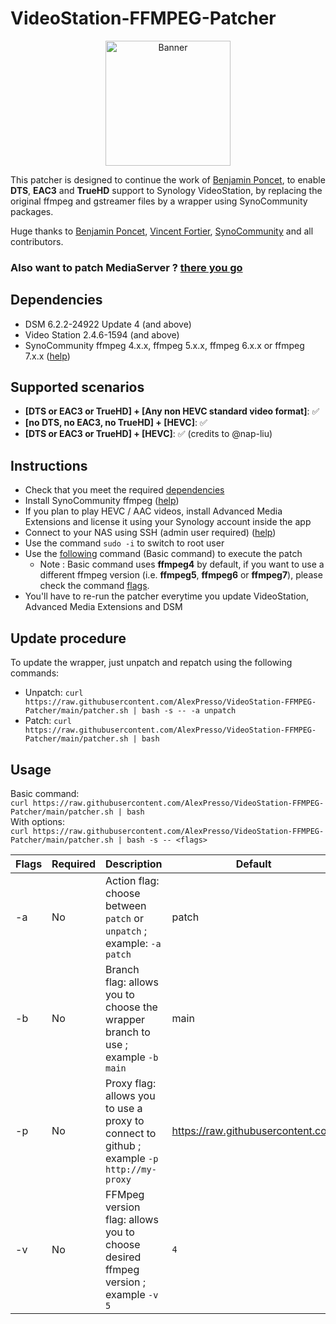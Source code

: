 # VideoStation-FFMPEG-Patcher

<p align="center">
  <img src="https://github.com/AlexPresso/VideoStation-FFMPEG-Patcher/blob/main/banner.png?raw=true" height=200px alt="Banner">
</p>

This patcher is designed to continue the work of [Benjamin Poncet](https://github.com/BenjaminPoncet), to enable **DTS**, **EAC3** and **TrueHD** support to Synology VideoStation, by replacing the original ffmpeg and gstreamer files by a wrapper using SynoCommunity packages.

Huge thanks to [Benjamin Poncet](https://github.com/BenjaminPoncet), [Vincent Fortier](https://github.com/th0ma7), [SynoCommunity](https://github.com/SynoCommunity) and all contributors.

### Also want to patch MediaServer ? [there you go](https://github.com/AlexPresso/mediaserver-ffmpeg-patcher)

## Dependencies
- DSM 6.2.2-24922 Update 4 (and above)
- Video Station 2.4.6-1594 (and above)
- SynoCommunity ffmpeg 4.x.x, ffmpeg 5.x.x, ffmpeg 6.x.x or ffmpeg 7.x.x ([help](https://synocommunity.com/#easy-install))

## Supported scenarios
- **[DTS or EAC3 or TrueHD] + [Any non HEVC standard video format]**: ✅
- **[no DTS, no EAC3, no TrueHD] + [HEVC]**: ✅
- **[DTS or EAC3 or TrueHD] + [HEVC]**: ✅ (credits to @nap-liu)

## Instructions
- Check that you meet the required [dependencies](https://github.com/AlexPresso/VideoStation-FFMPEG-Patcher#dependencies)
- Install SynoCommunity ffmpeg ([help](https://synocommunity.com/#easy-install))
- If you plan to play HEVC / AAC videos, install Advanced Media Extensions and license it using your Synology account inside the app
- Connect to your NAS using SSH (admin user required) ([help](https://www.synology.com/en-global/knowledgebase/DSM/tutorial/General_Setup/How_to_login_to_DSM_with_root_permission_via_SSH_Telnet))
- Use the command `sudo -i` to switch to root user
- Use the [following](https://github.com/AlexPresso/VideoStation-FFMPEG-Patcher#usage) command (Basic command) to execute the patch
  - Note : Basic command uses **ffmpeg4** by default, if you want to use a different ffmpeg version (i.e. **ffmpeg5**, **ffmpeg6** or **ffmpeg7**), please check the command [flags](https://github.com/AlexPresso/VideoStation-FFMPEG-Patcher#usage).
- You'll have to re-run the patcher everytime you update VideoStation, Advanced Media Extensions and DSM

## Update procedure
To update the wrapper, just unpatch and repatch using the following commands:
- Unpatch: `curl https://raw.githubusercontent.com/AlexPresso/VideoStation-FFMPEG-Patcher/main/patcher.sh | bash -s -- -a unpatch`
- Patch: `curl https://raw.githubusercontent.com/AlexPresso/VideoStation-FFMPEG-Patcher/main/patcher.sh | bash`

## Usage
Basic command:  
`curl https://raw.githubusercontent.com/AlexPresso/VideoStation-FFMPEG-Patcher/main/patcher.sh | bash`   
With options:  
`curl https://raw.githubusercontent.com/AlexPresso/VideoStation-FFMPEG-Patcher/main/patcher.sh | bash -s -- <flags>`

| Flags | Required | Description                                                                               | Default                           |
|-------|----------|-------------------------------------------------------------------------------------------|-----------------------------------|
| -a    | No       | Action flag: choose between `patch` or `unpatch` ; example: `-a patch`                    | patch                             |
| -b    | No       | Branch flag: allows you to choose the wrapper branch to use ; example `-b main`           | main                              |                                                  
| -p    | No       | Proxy flag: allows you to use a proxy to connect to github ; example `-p http://my-proxy` | https://raw.githubusercontent.com |
| -v    | No       | FFMpeg version flag: allows you to choose desired ffmpeg version ; example `-v 5`         | `4`                               |
